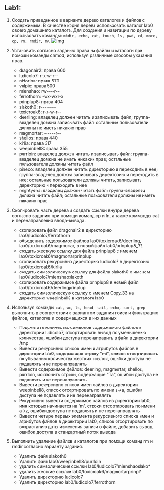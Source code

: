 ## Lab1: 

1. Создать приведенное в варианте дерево каталогов и файлов с содержимым. 
В качестве корня дерева использовать каталог lab0 своего домашнего каталога. 
Для создания и навигации по дереву использовать команды: `mkdir, echo, cat, touch, ls, pwd, cd, more, cp, rm, rmdir, mv`.
![img](../static/lab0.jpg) 

2. Установить согласно заданию права на файлы и каталоги при помощи команды chmod, 
используя различные способы указания прав.

    * dragonair2: права 660 
    * ludicolo7: r-x-w-r-- 
    * nidorina: права 570 
    * vulpix: права 500 
    * mienshao: rw----r-- 
    * ferrothorn: -wx-wxr-x 
    * prinplup8: права 404 
    * slakoth0: r-------- 
    * toxicroak6: r-x-w-r-- 
    * deerling: владелец должен читать и записывать файл; группа-владелец должна записывать файл; 
                остальные пользователи должны не иметь никаких прав 
    * magmortar: ------r-- 
    * shellos: права 440 
    * kirlia: права 317 
    * weepinbell8: права 355 
    * purrloin: владелец должен читать и записывать файл; 
                группа-владелец должна не иметь никаких прав; 
                остальные пользователи должны читать файл 
    * pineco: владелец должен читать директорию и переходить в нее; 
              группа-владелец должна записывать директорию и переходить в нее; 
              остальные пользователи должны читать, записывать директорию и переходить в нее 
    * mightyena: владелец должен читать файл; группа-владелец должна читать файл; 
                 остальные пользователи должны не иметь никаких прав 
                 
3. Скопировать часть дерева и создать ссылки внутри дерева согласно заданию при помощи команд cp и ln, 
    а также комманды cat и перенаправления ввода-вывода.
    
    * скопировать файл dragonair2 в директорию lab0/ludicolo7/ferrothorn 
    * объеденить содержимое файлов lab0/toxicroak6/deerling, lab0/toxicroak6/magmortar, в новый файл lab0/prinplup8_72 
    * cоздать жесткую ссылку для файла prinplup8 с именем lab0/toxicroak6/magmortarprinplup 
    * скопировать рекурсивно директорию ludicolo7 в директорию lab0/toxicroak6/kirlia 
    * cоздать символическую ссылку для файла slakoth0 с именем lab0/ludicolo7/mienshaoslakoth 
    * скопировать содержимое файла prinplup8 в новый файл lab0/toxicroak6/deerlingprinplup 
    * создать символическую ссылку c именем Copy_33 на директорию weepinbell8 в каталоге lab0 

4. Используя команды `cat, wc, ls, head, tail, echo, sort, grep` выполнить в соответствии с вариантом задания 
    поиск и фильтрацию файлов, каталогов и содержащихся в них данных.
    
    * Подсчитать количество символов содержимого файлов в директории ludicolo7, отсортировать вывод по уменьшению 
      количества, ошибки доступа перенаправить в файл в директории /tmp 
    * Вывести рекурсивно список имен и атрибутов файлов в директории lab0, содержащих строку "mi", список 
      отсортировать по убыванию количества жестких ссылок, ошибки доступа не подавлять и не перенаправлять 
    * Вывести содержимое файлов: deerling, magmortar, shellos, purrloin, исключить строки, содержащие "Ta", 
      ошибки доступа не подавлять и не перенаправлять 
    * Вывести рекурсивно список имен файлов в директории weepinbell8, список отсортировать по имени z->a, 
      ошибки доступа не подавлять и не перенаправлять 
    * Рекурсивно вывести содержимое файлов из директории lab0, имя которых начинается на 'm', строки 
      отсортировать по имени a->z, ошибки доступа не подавлять и не перенаправлять 
    * Вывести четыре первых элемента рекурсивного списка имен и атрибутов файлов в директории lab0, 
      список отсортировать по возрастанию даты изменения записи о файле, добавить вывод ошибок доступа в 
      стандартный поток вывода 
      
5. Выполнить удаление файлов и каталогов при помощи команд rm и rmdir согласно варианту задания.
    * Удалить файл slakoth0 
    * Удалить файл lab0/weepinbell8/purrloin 
    * удалить символические ссылки lab0/ludicolo7/mienshaoslako* 
    * удалить жесткие ссылки lab0/toxicroak6/magmortarprinpl* 
    * Удалить директорию ludicolo7 
    * Удалить директорию lab0/ludicolo7/ferrothorn
